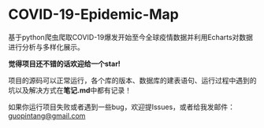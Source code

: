 # COVID-19-Epidemic-Map

基于python爬虫爬取COVID-19爆发开始至今全球疫情数据并利用Echarts对数据进行分析与多样化展示。

**觉得项目还不错的话欢迎给一个star!**

项目的源码可以正常运行，各个库的版本、数据库的建表语句、运行过程中遇到的坑以及解决方式在**笔记.md**中都有记录！

如果你运行项目失败或者遇到一些bug，欢迎提Issues，或者给我发邮件：guopintang@gmail.com
